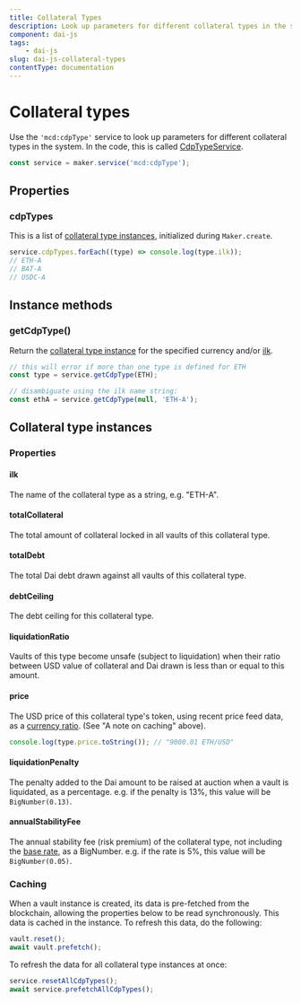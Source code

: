 ```yaml
---
title: Collateral Types
description: Look up parameters for different collateral types in the system
component: dai-js
tags:
	- dai-js
slug: dai-js-collateral-types
contentType: documentation
---
```


# Collateral types

Use the `'mcd:cdpType'` service to look up parameters for different collateral types in the system. In the code, this is called [CdpTypeService](https://github.com/makerdao/dai.js/tree/dev/packages/dai-plugin-mcd/src/CdpTypeService.js).

```javascript
const service = maker.service('mcd:cdpType');
```

## Properties

### cdpTypes

This is a list of [collateral type instances](cdptypeservice.md#collateral-type-instances), initialized during `Maker.create`.

```javascript
service.cdpTypes.forEach((type) => console.log(type.ilk));
// ETH-A
// BAT-A
// USDC-A
```

## Instance methods

### getCdpType\(\)

Return the [collateral type instance](cdptypeservice.md#collateral-type-instances) for the specified currency and/or [ilk](cdptypeservice.md#ilk).

```javascript
// this will error if more than one type is defined for ETH
const type = service.getCdpType(ETH);

// disambiguate using the ilk name string:
const ethA = service.getCdpType(null, 'ETH-A');
```

## Collateral type instances

### Properties

#### ilk

The name of the collateral type as a string, e.g. "ETH-A".

#### totalCollateral

The total amount of collateral locked in all vaults of this collateral type.

#### totalDebt

The total Dai debt drawn against all vaults of this collateral type.

#### debtCeiling

The debt ceiling for this collateral type.

#### liquidationRatio

Vaults of this type become unsafe \(subject to liquidation\) when their ratio between USD value of collateral and Dai drawn is less than or equal to this amount.

#### price

The USD price of this collateral type's token, using recent price feed data, as a [currency ratio](currency-units.md). \(See "A note on caching" above\).

```javascript
console.log(type.price.toString()); // "9000.01 ETH/USD"
```

#### liquidationPenalty

The penalty added to the Dai amount to be raised at auction when a vault is liquidated, as a percentage. e.g. if the penalty is 13%, this value will be `BigNumber(0.13)`.

#### annualStabilityFee

The annual stability fee \(risk premium\) of the collateral type, not including the [base rate](systemdataservice.md#getannualbaserate), as a BigNumber. e.g. if the rate is 5%, this value will be `BigNumber(0.05)`.

### Caching

When a vault instance is created, its data is pre-fetched from the blockchain, allowing the properties below to be read synchronously. This data is cached in the instance. To refresh this data, do the following:

```javascript
vault.reset();
await vault.prefetch();
```

To refresh the data for all collateral type instances at once:

```javascript
service.resetAllCdpTypes();
await service.prefetchAllCdpTypes();
```
